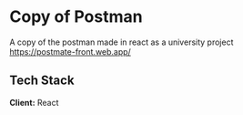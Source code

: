 # Copy of Postman
A copy of the postman made in react as a university project
https://postmate-front.web.app/
## Tech Stack

**Client:** React


